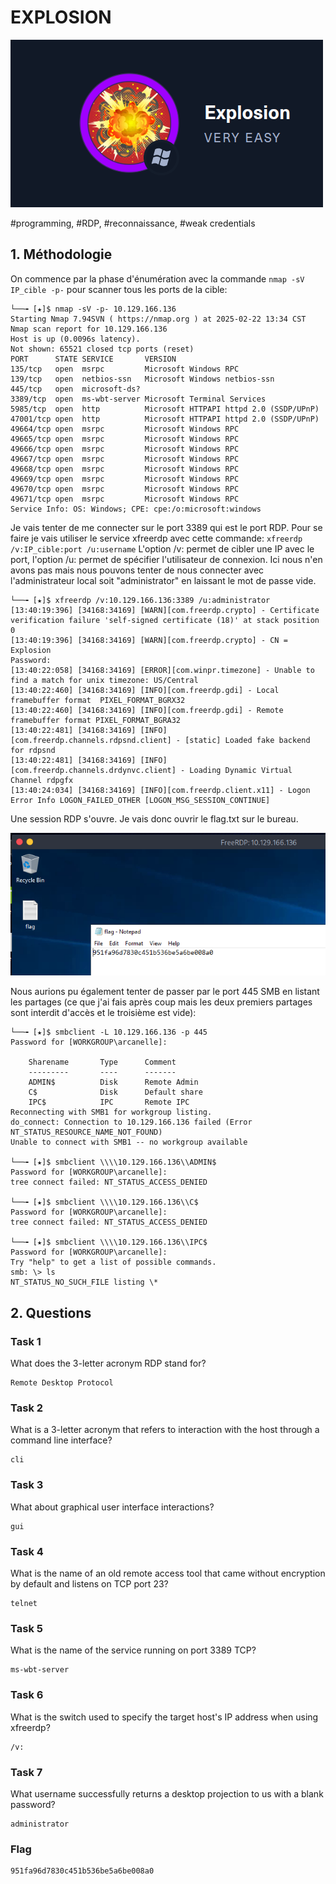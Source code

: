 
# EXPLOSION

![alt text](image.png)

#programming, #RDP, #reconnaissance, #weak credentials

## 1. Méthodologie

On commence par la phase d'énumération avec la commande `nmap -sV IP_cible -p-` pour scanner tous les ports de la cible:

```
└──╼ [★]$ nmap -sV -p- 10.129.166.136
Starting Nmap 7.94SVN ( https://nmap.org ) at 2025-02-22 13:34 CST
Nmap scan report for 10.129.166.136
Host is up (0.0096s latency).
Not shown: 65521 closed tcp ports (reset)
PORT      STATE SERVICE       VERSION
135/tcp   open  msrpc         Microsoft Windows RPC
139/tcp   open  netbios-ssn   Microsoft Windows netbios-ssn
445/tcp   open  microsoft-ds?
3389/tcp  open  ms-wbt-server Microsoft Terminal Services
5985/tcp  open  http          Microsoft HTTPAPI httpd 2.0 (SSDP/UPnP)
47001/tcp open  http          Microsoft HTTPAPI httpd 2.0 (SSDP/UPnP)
49664/tcp open  msrpc         Microsoft Windows RPC
49665/tcp open  msrpc         Microsoft Windows RPC
49666/tcp open  msrpc         Microsoft Windows RPC
49667/tcp open  msrpc         Microsoft Windows RPC
49668/tcp open  msrpc         Microsoft Windows RPC
49669/tcp open  msrpc         Microsoft Windows RPC
49670/tcp open  msrpc         Microsoft Windows RPC
49671/tcp open  msrpc         Microsoft Windows RPC
Service Info: OS: Windows; CPE: cpe:/o:microsoft:windows
```
Je vais tenter de me connecter sur le port 3389 qui est le port RDP. Pour se faire je vais utiliser le service xfreerdp avec cette commande: `xfreerdp /v:IP_cible:port /u:username` L'option /v: permet de cibler une IP avec le port, l'option /u: permet de spécifier l'utilisateur de connexion. Ici nous n'en avons pas mais nous pouvons tenter de nous connecter avec l'administrateur local soit "administrator" en laissant le mot de passe vide.

```
└──╼ [★]$ xfreerdp /v:10.129.166.136:3389 /u:administrator
[13:40:19:396] [34168:34169] [WARN][com.freerdp.crypto] - Certificate verification failure 'self-signed certificate (18)' at stack position 0
[13:40:19:396] [34168:34169] [WARN][com.freerdp.crypto] - CN = Explosion
Password: 
[13:40:22:058] [34168:34169] [ERROR][com.winpr.timezone] - Unable to find a match for unix timezone: US/Central
[13:40:22:460] [34168:34169] [INFO][com.freerdp.gdi] - Local framebuffer format  PIXEL_FORMAT_BGRX32
[13:40:22:460] [34168:34169] [INFO][com.freerdp.gdi] - Remote framebuffer format PIXEL_FORMAT_BGRA32
[13:40:22:481] [34168:34169] [INFO][com.freerdp.channels.rdpsnd.client] - [static] Loaded fake backend for rdpsnd
[13:40:22:481] [34168:34169] [INFO][com.freerdp.channels.drdynvc.client] - Loading Dynamic Virtual Channel rdpgfx
[13:40:24:034] [34168:34169] [INFO][com.freerdp.client.x11] - Logon Error Info LOGON_FAILED_OTHER [LOGON_MSG_SESSION_CONTINUE]
```
Une session RDP s'ouvre. Je vais donc ouvrir le flag.txt sur le bureau.

![alt text](image-1.png)

Nous aurions pu également tenter de passer par le port 445 SMB en listant les partages (ce que j'ai fais après coup mais les deux premiers partages sont interdit d'accès et le troisième est vide):

```
└──╼ [★]$ smbclient -L 10.129.166.136 -p 445
Password for [WORKGROUP\arcanelle]:

	Sharename       Type      Comment
	---------       ----      -------
	ADMIN$          Disk      Remote Admin
	C$              Disk      Default share
	IPC$            IPC       Remote IPC
Reconnecting with SMB1 for workgroup listing.
do_connect: Connection to 10.129.166.136 failed (Error NT_STATUS_RESOURCE_NAME_NOT_FOUND)
Unable to connect with SMB1 -- no workgroup available

└──╼ [★]$ smbclient \\\\10.129.166.136\\ADMIN$
Password for [WORKGROUP\arcanelle]:
tree connect failed: NT_STATUS_ACCESS_DENIED

└──╼ [★]$ smbclient \\\\10.129.166.136\\C$
Password for [WORKGROUP\arcanelle]:
tree connect failed: NT_STATUS_ACCESS_DENIED

└──╼ [★]$ smbclient \\\\10.129.166.136\\IPC$
Password for [WORKGROUP\arcanelle]:
Try "help" to get a list of possible commands.
smb: \> ls
NT_STATUS_NO_SUCH_FILE listing \*
```

## 2. Questions

### Task 1

What does the 3-letter acronym RDP stand for?

```
Remote Desktop Protocol
```

### Task 2

What is a 3-letter acronym that refers to interaction with the host through a command line interface?

```
cli
```

### Task 3

What about graphical user interface interactions?

```
gui
```

### Task 4

What is the name of an old remote access tool that came without encryption by default and listens on TCP port 23?

```
telnet
```

### Task 5

What is the name of the service running on port 3389 TCP?

```
ms-wbt-server
```

### Task 6

What is the switch used to specify the target host's IP address when using xfreerdp?

```
/v:
```

### Task 7

What username successfully returns a desktop projection to us with a blank password?

```
administrator
```

### Flag

```
951fa96d7830c451b536be5a6be008a0
```

